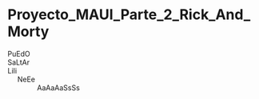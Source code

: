 # Proyecto_MAUI_Parte_2_Rick_And_Morty
PuEdO <br>
SaLtAr <br>
LiIi <br>
&nbsp;&nbsp;&nbsp;&nbsp;&nbsp;NeEe <br>
&nbsp;&nbsp;&nbsp;&nbsp;&nbsp;&nbsp;&nbsp;&nbsp;&nbsp;&nbsp;&nbsp;&nbsp;&nbsp;&nbsp;&nbsp;AaAaAaSsSs

